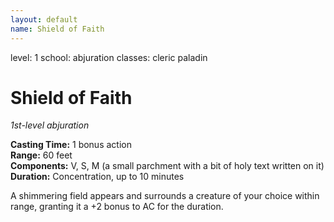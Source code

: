 ```yaml
---
layout: default
name: Shield of Faith
---
```

level: 1
school: abjuration
classes: cleric
         paladin

# Shield of Faith 
_1st-level abjuration_ 

**Casting Time:** 1 bonus action    
**Range:** 60 feet    
**Components:** V, S, M (a small parchment with a bit of holy text written on it)    
**Duration:** Concentration, up to 10 minutes 

A shimmering field appears and surrounds a creature of your choice within range, granting it a +2 bonus to AC for the duration. 